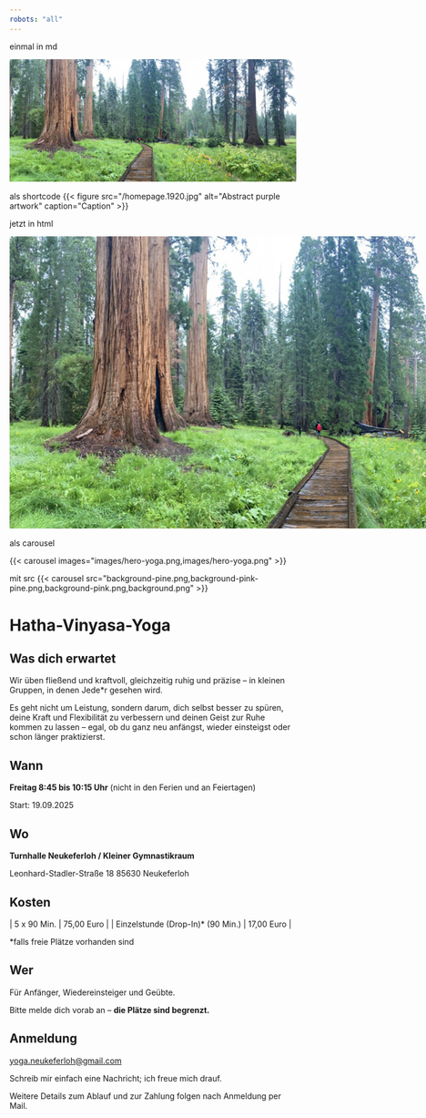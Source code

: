 ```yaml
---
robots: "all"
---
```



einmal in md

![Yoga Homepage](/homepage.1920.jpg)

als shortcode
{{< figure
    src="/homepage.1920.jpg"
    alt="Abstract purple artwork"
    caption="Caption"
    >}}


jetzt in html 

<img src="/homepage.1920.jpg" alt="Yoga Homepage" style="width:1600px; max-width:1200px;">

als carousel

{{< carousel images="images/hero-yoga.png,images/hero-yoga.png" >}}

mit src
{{< carousel src="background-pine.png,background-pink-pine.png,background-pink.png,background.png" >}}

# Hatha-Vinyasa-Yoga
## Was dich erwartet
Wir üben fließend und kraftvoll, gleichzeitig ruhig und präzise – in kleinen Gruppen, in denen Jede*r gesehen wird.

Es geht nicht um Leistung, sondern darum, dich selbst besser zu spüren, deine Kraft und Flexibilität zu verbessern und deinen Geist zur Ruhe kommen zu lassen – egal, ob du ganz neu anfängst, wieder einsteigst oder schon länger praktizierst.

## Wann
**Freitag 8:45 bis 10:15 Uhr**
(nicht in den Ferien und an Feiertagen)

Start: 19.09.2025

## Wo
**Turnhalle Neukeferloh / Kleiner Gymnastikraum**

Leonhard-Stadler-Straße 18
85630 Neukeferloh

## Kosten
| 5 x 90 Min.                          | 75,00 Euro   |
| Einzelstunde (Drop-In)* (90 Min.)    | 17,00 Euro   |

*falls freie Plätze vorhanden sind

## Wer
Für Anfänger, Wiedereinsteiger und Geübte.

Bitte melde dich vorab an – **die Plätze sind begrenzt.**

## Anmeldung
yoga.neukeferloh@gmail.com

Schreib mir einfach eine Nachricht; ich freue mich drauf.

Weitere Details zum Ablauf und zur Zahlung folgen nach Anmeldung per Mail.
